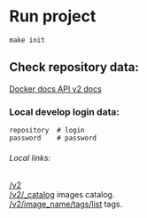 # Run project
`make init`

## Check repository data:
[Docker docs API v2 docs](https://docs.docker.com/registry/spec/api/)

### Local develop login data:
```login
repository  # login
password    # password
```

###### Local links:
[/v2](http://localhost:5000/v2) \
[/v2/_catalog](http://localhost:5000/v2/_catalog) images catalog. \
[/v2/image_name/tags/list](http://localhost:5000/v2/auction-gateway/tags/list) tags.
